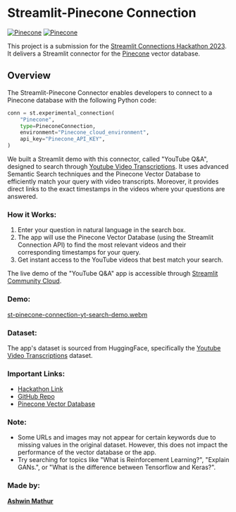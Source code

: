 # Streamlit-Pinecone Connection

[![Pinecone](https://img.shields.io/static/v1?label=Built%20with&message=Pinecone&color=green&style=flat-square)](https://www.pinecone.io/) [![Pinecone](https://img.shields.io/static/v1?label=%20made%20with%20%E2%9D%A4%20for&message=Streamlit&color=red&style=flat-square)](https://streamlit.io/)

This project is a submission for the [Streamlit Connections Hackathon 2023](https://discuss.streamlit.io/t/connections-hackathon/47574).
It delivers a Streamlit connector for the [Pinecone](https://www.pinecone.io/) vector database.

## Overview

The Streamlit-Pinecone Connector enables developers to connect to a Pinecone database with the following Python code:

```python 
conn = st.experimental_connection(
    "Pinecone",
    type=PineconeConnection,
    environment="Pinecone_cloud_environment",
    api_key="Pinecone_API_KEY",
)
```

We built a Streamlit demo with this connector, called "YouTube Q&A", designed to search through [Youtube Video Transcriptions](https://huggingface.co/datasets/pinecone/yt-transcriptions). It uses advanced Semantic Search techniques and the Pinecone Vector Database to efficiently match your query with video transcripts. Moreover, it provides direct links to the exact timestamps in the videos where your questions are answered.

### How it Works:

1. Enter your question in natural language in the search box.
2. The app will use the Pinecone Vector Database (using the Streamlit Connection API) to find the most relevant videos and their corresponding timestamps for your query.
3. Get instant access to the YouTube videos that best match your search.

The live demo of the "YouTube Q&A" app is accessible through [Streamlit Community Cloud](https://st-pinecone-connection.streamlit.app/).

### Demo:

[st-pinecone-connection-yt-search-demo.webm](https://github.com/awinml/st-pinecone-connection/assets/97467100/e584d06f-77bd-4d7c-b980-c1404648c0d2)


### Dataset:

The app's dataset is sourced from HuggingFace, specifically the [Youtube Video Transcriptions](https://huggingface.co/datasets/pinecone/yt-transcriptions) dataset.

### Important Links:

- [Hackathon Link](https://discuss.streamlit.io/t/connections-hackathon/47574)
- [GitHub Repo](https://github.com/awinml/st-pinecone-connection)
- [Pinecone Vector Database](https://www.pinecone.io/)

### Note:

- Some URLs and images may not appear for certain keywords due to missing values in the original dataset. However, this does not impact the performance of the vector database or the app.
- Try searching for topics like "What is Reinforcement Learning?", "Explain GANs.", or "What is the difference between Tensorflow and Keras?".

### Made by:

**[Ashwin Mathur](https://github.com/awinml)**
